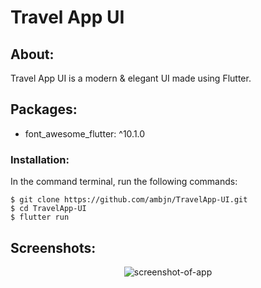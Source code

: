 # Travel App UI

## About:

Travel App UI is a modern & elegant UI made using Flutter.

## Packages:

<ul>
<li> font_awesome_flutter: ^10.1.0 </li>
</ul>

### Installation:

In the command terminal, run the following commands:

    $ git clone https://github.com/ambjn/TravelApp-UI.git
    $ cd TravelApp-UI
    $ flutter run

## Screenshots:

<center> <img src = screenshots/1.png alt='screenshot-of-app'> </center>
